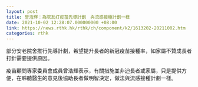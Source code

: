 ```yaml
---
layout: post
title: 曾浩輝：為院友打疫苗先導計劃　與流感接種計劃一樣
date: 2021-10-02 12:28:07.000000000 +08:00
link: https://news.rthk.hk/rthk/ch/component/k2/1613202-20211002.htm
categories: rthk
---
```


部分安老院舍推行先導計劃，希望提升長者的新冠疫苗接種率，如家屬不贊成長者打針需要提供原因。

疫苗顧問專家委員會成員曾浩輝表示，有關措施並非迫長者或家屬，只是提供方便，在聆聽醫生的意見後協助長者做明智決定，做法與流感接種計劃一樣。
